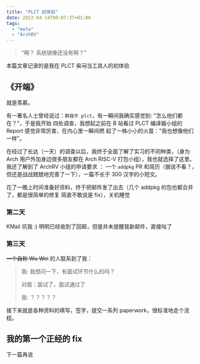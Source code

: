 ```yaml
---
title: "PLCT 初体验"
date: 2022-04-14T00:07:37+01:00
tags:
  - "meta"
  - "ArchRV"
---
```


> "啊？ 系统镜像还没有啊？"

本篇文章记录的是我在 PLCT ~~实习~~当工具人的初体验

## 《开端》

就是羡慕。

有一著名人士曾经说过：`群我不 plct`，有一瞬间我确实感觉到: "怎么他们都在？"，于是我开始
四处调查，我想起之前在 B 站看过 PLCT 编译器小组的 Report 感觉非常厉害，在内心里一瞬间燃
起了一株小小的火苗："我也想像他们一样"。

在经过了长达（一天）的调查以后，我终于全面了解了实习的不同种类，（身为 Arch 用户外加身边很多朋友都在 Arch RISC-V 打包小组），我也就选择了这里。我还了解到了 ArchRV 小组的申请要求
： 一个 `addpkg` PR 和简历（据说不看？，但还是战战兢兢地完善了一下），一篇不长于 300
汉字的小短文。

花了一晚上时间准备好资料，终于把邮件发了出去（几个 addpkg 的包也都合并了，都是很简单的修复
简直不敢说是 fix），关机睡觉

### 第二天

KMail 坑我 :) 明明已经收到了回邮，但是并未提醒我新邮件，直接咕了

### 第三天

~~一个自称 Wu Wei~~ 的人联系到了我：

> 我: 我想问一下，有面试环节什么的吗？
>
> 对面：面试了，面试通过了
>
> 我: ？？？？？

接下来就是各种资料的填写，签字，提交一系列 paperwork，很标准地走个流程。

## 我的第一个正经的 fix

下一篇再说
